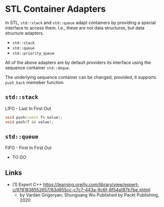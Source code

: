 # STL Container Adapters

In STL, `std::stack` and `std::queue` adapt containers by providing a special interface to access them.
I.e., these are not data structures, but data structure adapters.

- `std::stack`
- `std::queue`
- `std::priority_queue`

All of the above adapters are by default providers its interface using the sequence container `std::deque`.

The underlying sequence container can be changed, provided, it supports `push_back` memeber function

## `std::stack`

LIFO - Last In First Out

```cpp
void push(const T& value);
void push(T && value);
```

## `std::queue`

FIFO - First In First Out

- TO DO

## Links

- [1] Expert C++ <https://learning.oreilly.com/library/view/expert-c/9781838552657/83d855cc-c7c7-443a-9c6f-8f54a187b7be.xhtml>
  - by Vardan Grigoryan; Shunguang Wu
Published by Packt Publishing, 2020
